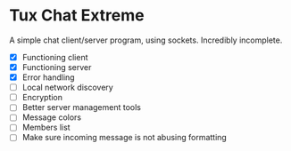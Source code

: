 # Tux Chat Extreme
A simple chat client/server program, using sockets.
Incredibly incomplete.

* [x] Functioning client
* [x] Functioning server
* [x] Error handling
* [ ] Local network discovery
* [ ] Encryption
* [ ] Better server management tools
* [ ] Message colors
* [ ] Members list
* [ ] Make sure incoming message is not abusing formatting
